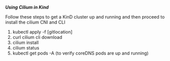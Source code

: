 ***Using Cilium in Kind***

Follow these steps to get a KinD cluster up and running and then proceed to install the cilium CNI and CLI

1. kubectl apply -f [gitlocation]
2. curl cilium cli download
3. cilium install
4. cilium status
5. kubectl get pods -A (to verify coreDNS pods are up and running) 
